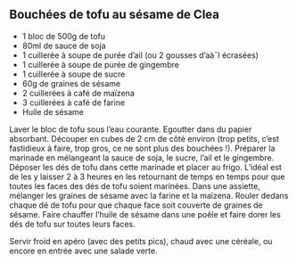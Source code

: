 ## Bouchées de tofu au sésame de Clea

* 1 bloc de 500g de tofu
* 80ml de sauce de soja
* 1 cuillerée à soupe de purée d’ail (ou 2 gousses d’aà¯l écrasées)
* 1 cuillerée à soupe de purée de gingembre
* 1 cuillerée à soupe de sucre
* 60g de graines de sésame
* 2 cuillerées à café de maïzena
* 3 cuillerées à café de farine
* Huile de sésame

Laver le bloc de tofu sous l’eau courante. Egoutter dans du papier absorbant. Découper en cubes de 2 cm de côté environ (trop petits, c’est fastidieux à faire, trop gros, ce ne sont plus des bouchées !). Préparer la marinade en mélangeant la sauce de soja, le sucre, l’ail et le gingembre. Déposer les dés de tofu dans cette marinade et placer au frigo. L’idéal est de les y laisser 2 à 3 heures en les retournant de temps en temps pour que toutes les faces des dés de tofu soient marinées.
Dans une assiette, mélanger les graines de sésame avec la farine et la maïzena. Rouler dedans chaque dé de tofu pour que chaque face soit couverte de graines de sésame.
Faire chauffer l’huile de sésame dans une poêle et faire dorer les dés de tofu sur toutes leurs faces.

Servir froid en apéro (avec des petits pics), chaud avec une céréale, ou encore en entrée avec une salade verte.
